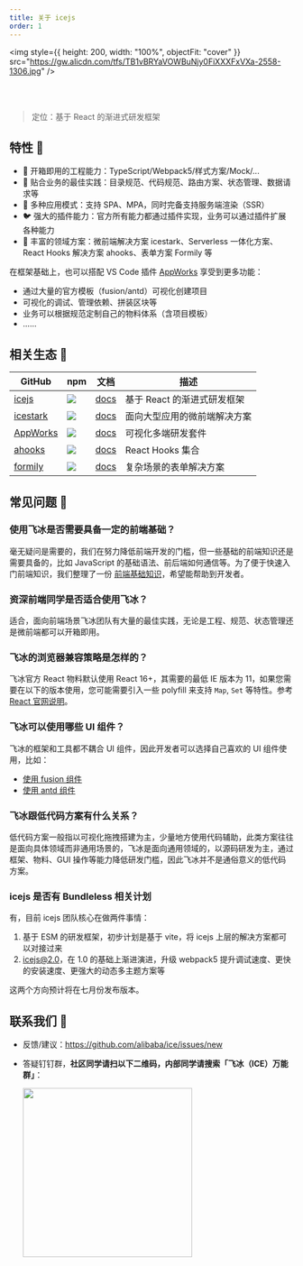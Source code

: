 ```yaml
---
title: 关于 icejs
order: 1
---
```


<img style={{
  height: 200,
  width: "100%",
  objectFit: "cover"
}} src="https://gw.alicdn.com/tfs/TB1vBRYaVOWBuNjy0FiXXXFxVXa-2558-1306.jpg" />

<br />
<br />

> 定位：基于 React 的渐进式研发框架

## 特性 🎉

- 🐒 开箱即用的工程能力：TypeScript/Webpack5/样式方案/Mock/...
- 🦊 贴合业务的最佳实践：目录规范、代码规范、路由方案、状态管理、数据请求等
- 🐯 多种应用模式：支持 SPA、MPA，同时完备支持服务端渲染（SSR）
- 🐦 强大的插件能力：官方所有能力都通过插件实现，业务可以通过插件扩展各种能力
- 🐘 丰富的领域方案：微前端解决方案 icestark、Serverless 一体化方案、React Hooks 解决方案 ahooks、表单方案 Formily 等

在框架基础上，也可以搭配 VS Code 插件 [AppWorks](https://vsmarketplacebadge.apphb.com/version-short/iceworks-team.iceworks.svg?logo=visual-studio-code) 享受到更多功能：

- 通过大量的官方模板（fusion/antd）可视化创建项目
- 可视化的调试、管理依赖、拼装区块等
- 业务可以根据规范定制自己的物料体系（含项目模板）
- ……

## 相关生态 🎃

| GitHub                                           | npm                                                                                                        | 文档                                                                               | 描述                         |
| ------------------------------------------------ | ---------------------------------------------------------------------------------------------------------- | ---------------------------------------------------------------------------------- | ---------------------------- |
| [icejs](https://github.com/alibaba/ice)          | ![](https://img.shields.io/npm/v/ice.js.svg)                                                               | [docs](/guide/about.md)                                                            | 基于 React 的渐进式研发框架  |
| [icestark](https://github.com/ice-lab/icestark)  | ![](https://img.shields.io/npm/v/@ice/stark.svg)                                                           | [docs](https://micro-frontends.ice.work/)                                          | 面向大型应用的微前端解决方案 |
| [AppWorks](https://github.com/appworks-lab/pack) | ![](https://vsmarketplacebadge.apphb.com/version-short/iceworks-team.iceworks.svg?logo=visual-studio-code) | [docs](https://marketplace.visualstudio.com/items?itemName=iceworks-team.iceworks) | 可视化多端研发套件           |
| [ahooks](https://github.com/alibaba/hooks)       | ![](https://img.shields.io/npm/v/ahooks.svg)                                                               | [docs](https://ahooks.js.org/)                                                     | React Hooks 集合             |
| [formily](https://github.com/alibaba/formily)    | ![](https://img.shields.io/npm/v/@formily/react.svg)                                                       | [docs](https://v2.formilyjs.org/)                                                  | 复杂场景的表单解决方案       |

## 常见问题 📝

### 使用飞冰是否需要具备一定的前端基础？

毫无疑问是需要的，我们在努力降低前端开发的门槛，但一些基础的前端知识还是需要具备的，比如 JavaScript 的基础语法、前后端如何通信等。为了便于快速入门前端知识，我们整理了一份 [前端基础知识](/resource/front-basic.md)，希望能帮助到开发者。

### 资深前端同学是否适合使用飞冰？

适合，面向前端场景飞冰团队有大量的最佳实践，无论是工程、规范、状态管理还是微前端都可以开箱即用。

### 飞冰的浏览器兼容策略是怎样的？

飞冰官方 React 物料默认使用 React 16+，其需要的最低 IE 版本为 11，如果您需要在以下的版本使用，您可能需要引入一些 polyfill 来支持 `Map`, `Set` 等特性。参考[React 官网说明](https://reactjs.org/blog/2017/09/26/react-v16.0.html#javascript-environment-requirements)。

### 飞冰可以使用哪些 UI 组件？

飞冰的框架和工具都不耦合 UI 组件，因此开发者可以选择自己喜欢的 UI 组件使用，比如：

- [使用 fusion 组件](/plugin/list/fusion.md)
- [使用 antd 组件](/plugin/list/antd.md)

### 飞冰跟低代码方案有什么关系？

低代码方案一般指以可视化拖拽搭建为主，少量地方使用代码辅助，此类方案往往是面向具体领域而非通用场景的，飞冰是面向通用领域的，以源码研发为主，通过框架、物料、GUI 操作等能力降低研发门槛，因此飞冰并不是通俗意义的低代码方案。

### icejs 是否有 Bundleless 相关计划

有，目前 icejs 团队核心在做两件事情：

1. 基于 ESM 的研发框架，初步计划是基于 vite，将 icejs 上层的解决方案都可以对接过来
2. icejs@2.0，在 1.0 的基础上渐进演进，升级 webpack5 提升调试速度、更快的安装速度、更强大的动态多主题方案等

这两个方向预计将在七月份发布版本。

## 联系我们 🧼

- 反馈/建议：<https://github.com/alibaba/ice/issues/new>
- 答疑钉钉群，**社区同学请扫以下二维码，内部同学请搜索「飞冰（ICE）万能群」**：

  <img src="http://ice.alicdn.com/assets/images/qrcode.png" width="300" />

